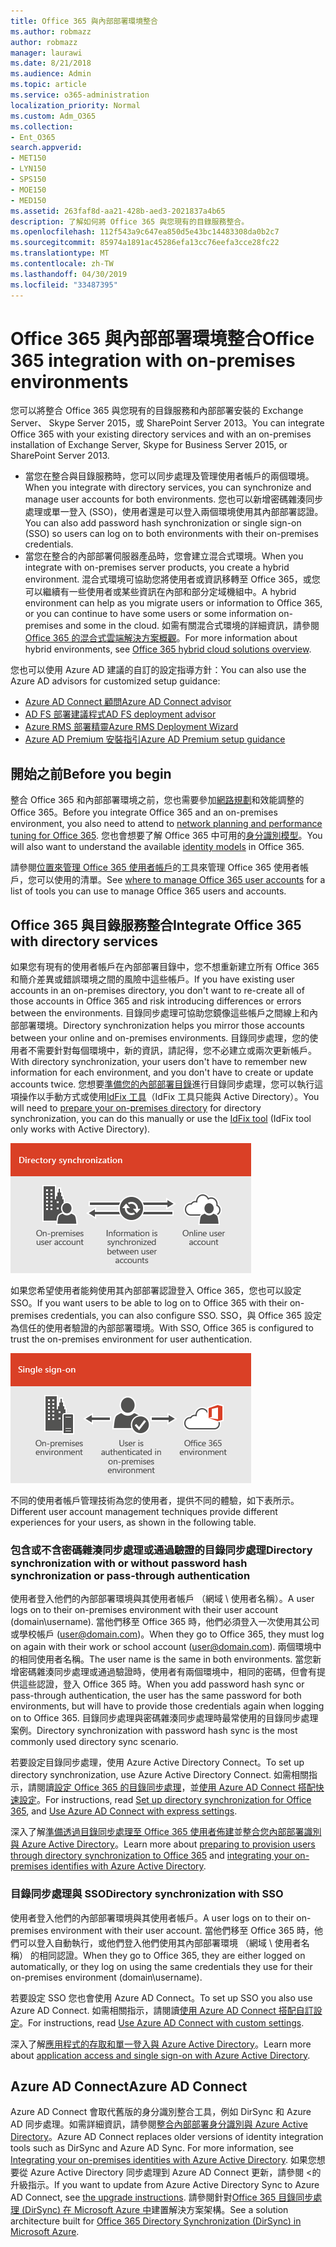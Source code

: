 ```yaml
---
title: Office 365 與內部部署環境整合
ms.author: robmazz
author: robmazz
manager: laurawi
ms.date: 8/21/2018
ms.audience: Admin
ms.topic: article
ms.service: o365-administration
localization_priority: Normal
ms.custom: Adm_O365
ms.collection:
- Ent_O365
search.appverid:
- MET150
- LYN150
- SPS150
- MOE150
- MED150
ms.assetid: 263faf8d-aa21-428b-aed3-2021837a4b65
description: 了解如何將 Office 365 與您現有的目錄服務整合。
ms.openlocfilehash: 112f543a9c647ea850d5e43bc14483308da0b2c7
ms.sourcegitcommit: 85974a1891ac45286efa13cc76eefa3cce28fc22
ms.translationtype: MT
ms.contentlocale: zh-TW
ms.lasthandoff: 04/30/2019
ms.locfileid: "33487395"
---
```

# <a name="office-365-integration-with-on-premises-environments"></a><span data-ttu-id="3935a-103">Office 365 與內部部署環境整合</span><span class="sxs-lookup"><span data-stu-id="3935a-103">Office 365 integration with on-premises environments</span></span>

<span data-ttu-id="3935a-104">您可以將整合 Office 365 與您現有的目錄服務和內部部署安裝的 Exchange Server、 Skype Server 2015，或 SharePoint Server 2013。</span><span class="sxs-lookup"><span data-stu-id="3935a-104">You can integrate Office 365 with your existing directory services and with an on-premises installation of Exchange Server, Skype for Business Server 2015, or SharePoint Server 2013.</span></span>
  
 - <span data-ttu-id="3935a-105">當您在整合與目錄服務時，您可以同步處理及管理使用者帳戶的兩個環境。</span><span class="sxs-lookup"><span data-stu-id="3935a-105">When you integrate with directory services, you can synchronize and manage user accounts for both environments.</span></span> <span data-ttu-id="3935a-106">您也可以新增密碼雜湊同步處理或單一登入 (SSO)，使用者還是可以登入兩個環境使用其內部部署認證。</span><span class="sxs-lookup"><span data-stu-id="3935a-106">You can also add password hash synchronization or single sign-on (SSO) so users can log on to both environments with their on-premises credentials.</span></span>
 - <span data-ttu-id="3935a-107">當您在整合的內部部署伺服器產品時，您會建立混合式環境。</span><span class="sxs-lookup"><span data-stu-id="3935a-107">When you integrate with on-premises server products, you create a hybrid environment.</span></span> <span data-ttu-id="3935a-108">混合式環境可協助您將使用者或資訊移轉至 Office 365，或您可以繼續有一些使用者或某些資訊在內部和部分定域機組中。</span><span class="sxs-lookup"><span data-stu-id="3935a-108">A hybrid environment can help as you migrate users or information to Office 365, or you can continue to have some users or some information on-premises and some in the cloud.</span></span> <span data-ttu-id="3935a-109">如需有關混合式環境的詳細資訊，請參閱[Office 365 的混合式雲端解決方案概觀](https://support.office.com/article/59616fab-acdb-40e9-b414-cf0c965c80b7)。</span><span class="sxs-lookup"><span data-stu-id="3935a-109">For more information about hybrid environments, see [Office 365 hybrid cloud solutions overview](https://support.office.com/article/59616fab-acdb-40e9-b414-cf0c965c80b7).</span></span>

<span data-ttu-id="3935a-110">您也可以使用 Azure AD 建議的自訂的設定指導方針：</span><span class="sxs-lookup"><span data-stu-id="3935a-110">You can also use the Azure AD advisors for customized setup guidance:</span></span>
- [<span data-ttu-id="3935a-111">Azure AD Connect 顧問</span><span class="sxs-lookup"><span data-stu-id="3935a-111">Azure AD Connect advisor</span></span>](https://aka.ms/aadconnectpwsync)
- [<span data-ttu-id="3935a-112">AD FS 部署建議程式</span><span class="sxs-lookup"><span data-stu-id="3935a-112">AD FS deployment advisor</span></span>](https://aka.ms/adfsguidance)
- [<span data-ttu-id="3935a-113">Azure RMS 部署精靈</span><span class="sxs-lookup"><span data-stu-id="3935a-113">Azure RMS Deployment Wizard</span></span>](https://aka.ms/azuremsguidance)
- [<span data-ttu-id="3935a-114">Azure AD Premium 安裝指引</span><span class="sxs-lookup"><span data-stu-id="3935a-114">Azure AD Premium setup guidance</span></span>](https://aka.ms/aadpguidance)
   
## <a name="before-you-begin"></a><span data-ttu-id="3935a-115">開始之前</span><span class="sxs-lookup"><span data-stu-id="3935a-115">Before you begin</span></span>
<span data-ttu-id="3935a-116">整合 Office 365 和內部部署環境之前，您也需要參加[網路規劃](network-planning-and-performance.md)和效能調整的 Office 365。</span><span class="sxs-lookup"><span data-stu-id="3935a-116">Before you integrate Office 365 and an on-premises environment, you also need to attend to [network planning and performance tuning for Office 365](network-planning-and-performance.md).</span></span> <span data-ttu-id="3935a-117">您也會想要了解 Office 365 中可用的[身分識別模型](about-office-365-identity.md)。</span><span class="sxs-lookup"><span data-stu-id="3935a-117">You will also want to understand the available [identity models](about-office-365-identity.md) in Office 365.</span></span> 

<span data-ttu-id="3935a-118">請參閱[位置來管理 Office 365 使用者帳戶](manage-office-365-accounts.md)的工具來管理 Office 365 使用者帳戶，您可以使用的清單。</span><span class="sxs-lookup"><span data-stu-id="3935a-118">See [where to manage Office 365 user accounts](manage-office-365-accounts.md) for a list of tools you can use to manage Office 365 users and accounts.</span></span> 
  
## <a name="integrate-office-365-with-directory-services"></a><span data-ttu-id="3935a-119">Office 365 與目錄服務整合</span><span class="sxs-lookup"><span data-stu-id="3935a-119">Integrate Office 365 with directory services</span></span>
<span data-ttu-id="3935a-120">如果您有現有的使用者帳戶在內部部署目錄中，您不想重新建立所有 Office 365 和簡介差異或錯誤環境之間的風險中這些帳戶。</span><span class="sxs-lookup"><span data-stu-id="3935a-120">If you have existing user accounts in an on-premises directory, you don't want to re-create all of those accounts in Office 365 and risk introducing differences or errors between the environments.</span></span> <span data-ttu-id="3935a-121">目錄同步處理可協助您鏡像這些帳戶之間線上和內部部署環境。</span><span class="sxs-lookup"><span data-stu-id="3935a-121">Directory synchronization helps you mirror those accounts between your online and on-premises environments.</span></span> <span data-ttu-id="3935a-122">目錄同步處理，您的使用者不需要針對每個環境中，新的資訊，請記得，您不必建立或兩次更新帳戶。</span><span class="sxs-lookup"><span data-stu-id="3935a-122">With directory synchronization, your users don't have to remember new information for each environment, and you don't have to create or update accounts twice.</span></span> <span data-ttu-id="3935a-123">您想要[準備您的內部部署目錄](prepare-for-directory-synchronization.md)進行目錄同步處理，您可以執行這項操作以手動方式或使用[IdFix 工具](install-and-run-idfix.md)（IdFix 工具只能與 Active Directory）。</span><span class="sxs-lookup"><span data-stu-id="3935a-123">You will need to [prepare your on-premises directory](prepare-for-directory-synchronization.md) for directory synchronization, you can do this manually or use the [IdFix tool](install-and-run-idfix.md) (IdFix tool only works with Active Directory).</span></span> 
  
![若要保留在內部部署和線上的使用者帳戶資訊同步處理使用目錄同步處理](media/a64af0d0-9be6-46b1-8727-277e683abf5e.png)
  
<span data-ttu-id="3935a-125">如果您希望使用者能夠使用其內部部署認證登入 Office 365，您也可以設定 SSO。</span><span class="sxs-lookup"><span data-stu-id="3935a-125">If you want users to be able to log on to Office 365 with their on-premises credentials, you can also configure SSO.</span></span> <span data-ttu-id="3935a-126">SSO，與 Office 365 設定為信任的使用者驗證的內部部署環境。</span><span class="sxs-lookup"><span data-stu-id="3935a-126">With SSO, Office 365 is configured to trust the on-premises environment for user authentication.</span></span>
  
![搭配單一登入，相同的帳戶是可在內部部署與線上環境](media/d76235f2-8a53-405e-b8ef-dfa4cfc208b8.png)
  
<span data-ttu-id="3935a-128">不同的使用者帳戶管理技術為您的使用者，提供不同的體驗，如下表所示。</span><span class="sxs-lookup"><span data-stu-id="3935a-128">Different user account management techniques provide different experiences for your users, as shown in the following table.</span></span>
 
### <a name="directory-synchronization-with-or-without-password-hash-synchronization-or-pass-through-authentication"></a><span data-ttu-id="3935a-129">**包含或不含密碼雜湊同步處理或通過驗證的目錄同步處理**</span><span class="sxs-lookup"><span data-stu-id="3935a-129">**Directory synchronization with or without password hash synchronization or pass-through authentication**</span></span>
<span data-ttu-id="3935a-130">使用者登入他們的內部部署環境與其使用者帳戶 （網域 \ 使用者名稱）。</span><span class="sxs-lookup"><span data-stu-id="3935a-130">A user logs on to their on-premises environment with their user account (domain\username).</span></span> <span data-ttu-id="3935a-131">當他們移至 Office 365 時，他們必須登入一次使用其公司或學校帳戶 (user@domain.com)。</span><span class="sxs-lookup"><span data-stu-id="3935a-131">When they go to Office 365, they must log on again with their work or school account (user@domain.com).</span></span> <span data-ttu-id="3935a-132">兩個環境中的相同使用者名稱。</span><span class="sxs-lookup"><span data-stu-id="3935a-132">The user name is the same in both environments.</span></span> <span data-ttu-id="3935a-133">當您新增密碼雜湊同步處理或通過驗證時，使用者有兩個環境中，相同的密碼，但會有提供這些認證，登入 Office 365 時。</span><span class="sxs-lookup"><span data-stu-id="3935a-133">When you add password hash sync or pass-through authentication, the user has the same password for both environments, but will have to provide those credentials again when logging on to Office 365.</span></span> <span data-ttu-id="3935a-134">目錄同步處理與密碼雜湊同步處理時最常使用的目錄同步處理案例。</span><span class="sxs-lookup"><span data-stu-id="3935a-134">Directory synchronization with password hash sync is the most commonly used directory sync scenario.</span></span>

<span data-ttu-id="3935a-135">若要設定目錄同步處理，使用 Azure Active Directory Connect。</span><span class="sxs-lookup"><span data-stu-id="3935a-135">To set up directory synchronization, use Azure Active Directory Connect.</span></span> <span data-ttu-id="3935a-136">如需相關指示，請閱讀[設定 Office 365 的目錄同步處理](set-up-directory-synchronization.md)，並[使用 Azure AD Connect 搭配快速設定](https://go.microsoft.com/fwlink/p/?LinkId=698537)。</span><span class="sxs-lookup"><span data-stu-id="3935a-136">For instructions, read [Set up directory synchronization for Office 365](set-up-directory-synchronization.md), and [Use Azure AD Connect with express settings](https://go.microsoft.com/fwlink/p/?LinkId=698537).</span></span>

<span data-ttu-id="3935a-137">深入了解[準備透過目錄同步處理至 Office 365 使用者佈建](prepare-for-directory-synchronization.md)並[整合您內部部署識別與 Azure Active Directory](https://go.microsoft.com/fwlink/?LinkId=518101)。</span><span class="sxs-lookup"><span data-stu-id="3935a-137">Learn more about [preparing to provision users through directory synchronization to Office 365](prepare-for-directory-synchronization.md) and [integrating your on-premises identifies with Azure Active Directory](https://go.microsoft.com/fwlink/?LinkId=518101).</span></span>

### <a name="directory-synchronization-with-sso"></a><span data-ttu-id="3935a-138">**目錄同步處理與 SSO**</span><span class="sxs-lookup"><span data-stu-id="3935a-138">**Directory synchronization with SSO**</span></span>
<span data-ttu-id="3935a-139">使用者登入他們的內部部署環境與其使用者帳戶。</span><span class="sxs-lookup"><span data-stu-id="3935a-139">A user logs on to their on-premises environment with their user account.</span></span> <span data-ttu-id="3935a-140">當他們移至 Office 365 時，他們可以登入自動執行，或他們登入他們使用其內部部署環境 （網域 \ 使用者名稱） 的相同認證。</span><span class="sxs-lookup"><span data-stu-id="3935a-140">When they go to Office 365, they are either logged on automatically, or they log on using the same credentials they use for their on-premises environment (domain\username).</span></span>

<span data-ttu-id="3935a-141">若要設定 SSO 您也會使用 Azure AD Connect。</span><span class="sxs-lookup"><span data-stu-id="3935a-141">To set up SSO you also use Azure AD Connect.</span></span> <span data-ttu-id="3935a-142">如需相關指示，請閱讀[使用 Azure AD Connect 搭配自訂設定](https://go.microsoft.com/fwlink/p/?LinkID=698430)。</span><span class="sxs-lookup"><span data-stu-id="3935a-142">For instructions, read [Use Azure AD Connect with custom settings](https://go.microsoft.com/fwlink/p/?LinkID=698430).</span></span>

<span data-ttu-id="3935a-143">深入了解[應用程式的存取和單一登入與 Azure Active Directory](https://go.microsoft.com/fwlink/p/?LinkId=698604)。</span><span class="sxs-lookup"><span data-stu-id="3935a-143">Learn more about [application access and single sign-on with Azure Active Directory](https://go.microsoft.com/fwlink/p/?LinkId=698604).</span></span>

## <a name="azure-ad-connect"></a><span data-ttu-id="3935a-144">Azure AD Connect</span><span class="sxs-lookup"><span data-stu-id="3935a-144">Azure AD Connect</span></span>
<span data-ttu-id="3935a-145">Azure AD Connect 會取代舊版的身分識別整合工具，例如 DirSync 和 Azure AD 同步處理。如需詳細資訊，請參閱[整合內部部署身分識別與 Azure Active Directory](https://go.microsoft.com/fwlink/p/?LinkId=527969)。</span><span class="sxs-lookup"><span data-stu-id="3935a-145">Azure AD Connect replaces older versions of identity integration tools such as DirSync and Azure AD Sync. For more information, see [Integrating your on-premises identities with Azure Active Directory](https://go.microsoft.com/fwlink/p/?LinkId=527969).</span></span> <span data-ttu-id="3935a-146">如果您想要從 Azure Active Directory 同步處理到 Azure AD Connect 更新，請參閱 <<c0>的升級指示。</span><span class="sxs-lookup"><span data-stu-id="3935a-146">If you want to update from Azure Active Directory Sync to Azure AD Connect, see [the upgrade instructions](https://go.microsoft.com/fwlink/p/?LinkId=733240).</span></span> <span data-ttu-id="3935a-147">請參閱針對[Office 365 目錄同步處理 (DirSync) 在 Microsoft Azure 中](https://go.microsoft.com/fwlink/?LinkId=517887)建置解決方案架構。</span><span class="sxs-lookup"><span data-stu-id="3935a-147">See a solution architecture built for [Office 365 Directory Synchronization (DirSync) in Microsoft Azure](https://go.microsoft.com/fwlink/?LinkId=517887).</span></span>